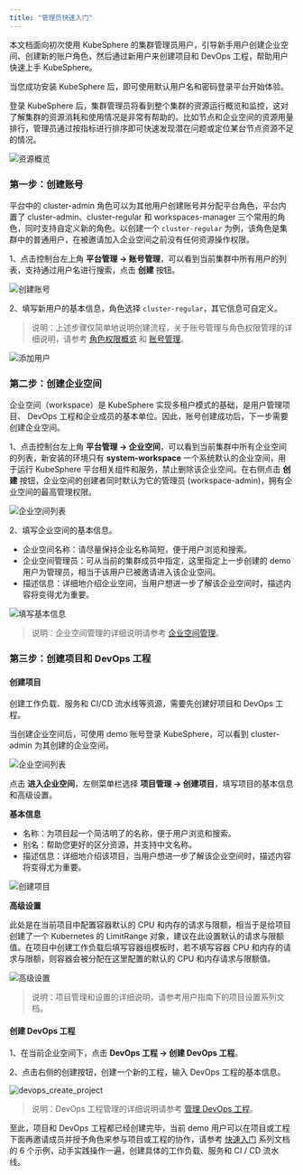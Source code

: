 ```yaml
---
title: "管理员快速入门"
---
```


本文档面向初次使用 KubeSphere 的集群管理员用户，引导新手用户创建企业空间、创建新的账户角色，然后通过新用户来创建项目和 DevOps 工程，帮助用户快速上手 KubeSphere。

当您成功安装 KubeSphere 后，即可使用默认用户名和密码登录平台开始体验。

登录 KubeSphere 后，集群管理员将看到整个集群的资源运行概览和监控，这对了解集群的资源消耗和使用情况是非常有帮助的。比如节点和企业空间的资源用量排行，管理员通过按指标进行排序即可快速发现潜在问题或定位某台节点资源不足的情况。

![资源概览](/admin-overview.png)

### 第一步：创建账号

平台中的 cluster-admin 角色可以为其他用户创建账号并分配平台角色，平台内置了 cluster-admin、cluster-regular 和 workspaces-manager 三个常用的角色，同时支持自定义新的角色。以创建一个 `cluster-regular` 为例，该角色是集群中的普通用户，在被邀请加入企业空间之前没有任何资源操作权限。

1、点击控制台左上角 **平台管理 → 账号管理**，可以看到当前集群中所有用户的列表，支持通过用户名进行搜索，点击 **创建** 按钮。

![创建账号](/account-list.png)

2、填写新用户的基本信息，角色选择 `cluster-regular`，其它信息可自定义。

> 说明：上述步骤仅简单地说明创建流程，关于账号管理与角色权限管理的详细说明，请参考 [角色权限概览](../../multi-tenant/role-overview) 和 [账号管理](../../platform-managment/account-management)。

![添加用户](/demo-account.png)

### 第二步：创建企业空间

企业空间（workspace）是 KubeSphere 实现多租户模式的基础，是用户管理项目、 DevOps 工程和企业成员的基本单位。因此，账号创建成功后，下一步需要创建企业空间。

1、点击控制台左上角 **平台管理 → 企业空间**，可以看到当前集群中所有企业空间的列表，新安装的环境只有 **system-workspace** 一个系统默认的企业空间，用于运行 KubeSphere 平台相关组件和服务，禁止删除该企业空间。在右侧点击 **创建** 按钮，企业空间的创建者同时默认为它的管理员 (workspace-admin)，拥有企业空间的最高管理权限。

![企业空间列表](/how-to-create-workspace.png)

2、填写企业空间的基本信息。

- 企业空间名称：请尽量保持企业名称简短，便于用户浏览和搜索。
- 企业空间管理员：可从当前的集群成员中指定，这里指定上一步创建的 demo 用户为管理员，相当于该用户已被邀请进入该企业空间。
- 描述信息：详细地介绍企业空间，当用户想进一步了解该企业空间时，描述内容将变得尤为重要。

![填写基本信息](/demo-workspace.png)

> 说明：企业空间管理的详细说明请参考 [企业空间管理](../../platform-management/workspace-management)。

### 第三步：创建项目和 DevOps 工程

#### 创建项目

创建工作负载、服务和 CI/CD 流水线等资源，需要先创建好项目和 DevOps 工程。

当创建企业空间后，可使用 demo 账号登录 KubeSphere，可以看到 cluster-admin 为其创建的企业空间。

![企业空间列表](/workspace-list-demo.png)

点击 **进入企业空间**，左侧菜单栏选择 **项目管理 → 创建项目**，填写项目的基本信息和高级设置。

**基本信息**
- 名称：为项目起一个简洁明了的名称，便于用户浏览和搜索。
- 别名：帮助您更好的区分资源，并支持中文名称。
- 描述信息：详细地介绍该项目，当用户想进一步了解该企业空间时，描述内容将变得尤为重要。

![创建项目](/create-project-basic.png)

**高级设置**

此处是在当前项目中配置容器默认的 CPU 和内存的请求与限额，相当于是给项目创建了一个 Kubernetes 的 LimitRange 对象，建议在此设置默认的请求与限额值。在项目中创建工作负载后填写容器组模板时，若不填写容器 CPU 和内存的请求与限额，则容器会被分配在这里配置的默认的 CPU 和内存请求与限额值。

![高级设置](/namespace-limit-request-1.png)

> 说明：项目管理和设置的详细说明，请参考用户指南下的项目设置系列文档。

#### 创建 DevOps 工程

1、在当前企业空间下，点击 **DevOps 工程 → 创建 DevOps 工程**。 

2、点击右侧的创建按钮，创建一个新的工程，输入 DevOps 工程的基本信息。

![devops_create_project](/devops_create_project-1.png)

> 说明：DevOps 工程管理的详细说明请参考 [管理 DevOps 工程](../../devops/devops-project)。

至此，项目和 DevOps 工程都已经创建完毕，当前 demo 用户可以在项目或工程下面再邀请成员并授予角色来参与项目或工程的协作，请参考 [快速入门](../quick-start-guide) 系列文档的 6 个示例，动手实践操作一遍，创建具体的工作负载、服务和 CI / CD 流水线。